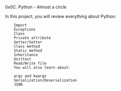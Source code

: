 0x0C. Python - Almost a circle

In this project, you will review everything about Python:

        Import
        Exceptions
        Class
        Private attribute
        Getter/Setter
        Class method
        Static method
        Inheritance
        Unittest
        Read/Write file
        You will also learn about:

        args and kwargs
        Serialization/Deserialization
        JSON